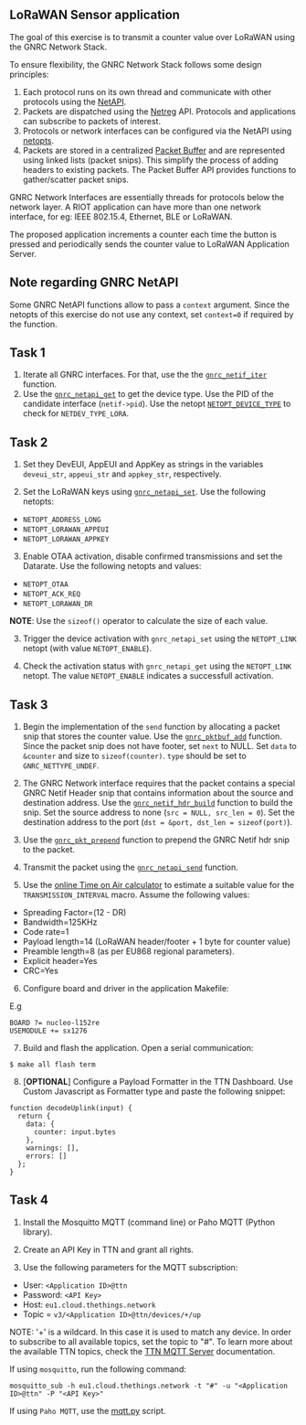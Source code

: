 ## LoRaWAN Sensor application

The goal of this exercise is to transmit a counter value over LoRaWAN
using the GNRC Network Stack.

To ensure flexibility, the GNRC Network Stack follows some design principles:
1. Each protocol runs on its own thread and communicate with other protocols
using the [NetAPI](https://doc.riot-os.org/group__net__gnrc__netapi.html).
2. Packets are dispatched using the [Netreg](https://doc.riot-os.org/group__net__gnrc__netreg.html) API. Protocols and applications can subscribe to packets of interest.
3. Protocols or network interfaces can be configured via the NetAPI using
[netopts](https://doc.riot-os.org/group__net__netopt.html).
4. Packets are stored in a centralized [Packet Buffer](https://doc.riot-os.org/group__net__gnrc__pktbuf.html) and are represented using linked lists (packet snips). This
simplify the process of adding headers to existing packets. The Packet Buffer
API provides functions to gather/scatter packet snips.


GNRC Network Interfaces are essentially threads for protocols below the network layer.
A RIOT application can have more than one network interface, for eg: IEEE 802.15.4,
Ethernet, BLE or LoRaWAN.

The proposed application increments a counter each time the button is pressed and periodically
sends the counter value to LoRaWAN Application Server.

## Note regarding GNRC NetAPI

Some GNRC NetAPI functions allow to pass a `context` argument. Since the netopts
of this exercise do not use any context, set `context=0` if required by the function.

## Task 1
1. Iterate all GNRC interfaces. For that, use the the
   [`gnrc_netif_iter`](https://doc.riot-os.org/group__net__gnrc__netif.html#gaa58a468fb9e82d7107e229f0239c4e53)
   function.
2. Use the [`gnrc_netapi_get`](https://doc.riot-os.org/group__net__gnrc__netapi.html#ga891f61c6d9e2b1dee3930f9f852ba86a)
   to get the device type. Use the PID of the candidate interface (`netif->pid`). Use the netopt
   [`NETOPT_DEVICE_TYPE`](https://doc.riot-os.org/group__net__netopt.html#gga19e30424c1ab107c9c84dc0cb29d9906a22423b24454d2cc25a395fd398505bf4) to check for `NETDEV_TYPE_LORA`.

## Task 2
1. Set they DevEUI, AppEUI and AppKey as strings in the variables `deveui_str`,
`appeui_str` and `appkey_str`, respectively.

2. Set the LoRaWAN keys using [`gnrc_netapi_set`](https://doc.riot-os.org/group__net__gnrc__netapi.html#ga88f71db0621dc9ce78d14664f5e23f4b). Use the following netopts:


- `NETOPT_ADDRESS_LONG`
- `NETOPT_LORAWAN_APPEUI`
- `NETOPT_LORAWAN_APPKEY`

3. Enable OTAA activation, disable confirmed transmissions and set the Datarate.
Use the following netopts and values:

- `NETOPT_OTAA`
- `NETOPT_ACK_REQ`
- `NETOPT_LORAWAN_DR`

**NOTE**: Use the `sizeof()` operator to calculate the size of each value.

3. Trigger the device activation with `gnrc_netapi_set` using the `NETOPT_LINK`
netopt (with value `NETOPT_ENABLE`).

4. Check the activation status with `gnrc_netapi_get` using the `NETOPT_LINK`
netopt. The value `NETOPT_ENABLE` indicates a successfull activation.

## Task 3
1. Begin the implementation of the `send` function by allocating a packet
snip that stores the counter value. Use the [`gnrc_pktbuf_add`](https://doc.riot-os.org/group__net__gnrc__pktbuf.html#ga658aed0ce2b31d784e32849eb0f60d27) function. Since the
packet snip does not have footer, set `next` to NULL. Set `data` to `&counter`
and size to `sizeof(counter)`. `type` should be set to `GNRC_NETTYPE_UNDEF`.

2. The GNRC Network interface requires that the packet contains a special
GNRC Netif Header snip that contains information about the source and destination
address. Use the [`gnrc_netif_hdr_build`](https://doc.riot-os.org/group__net__gnrc__netif__hdr.html#ga5f50fe3a4e7bbec638b0d5b1cb85eb2e) function to build the snip. Set the
source address to none (`src = NULL, src_len = 0`). Set the destination address
to the port (`dst = &port, dst_len = sizeof(port)`).

3. Use the [`gnrc_pkt_prepend`](https://doc.riot-os.org/group__net__gnrc__pkt.html#ga5489d41e4be2e44221acc9111a7225cc) function to prepend the GNRC Netif hdr snip to the packet.

4. Transmit the packet using the [`gnrc_netapi_send`](https://doc.riot-os.org/group__net__gnrc__netapi.html#gaf272274fd5d3918d6dd838d94108d4a6) function.

5. Use the [online Time on Air calculator](https://loratools.nl/#/airtime) to estimate
a suitable value for the `TRANSMISSION_INTERVAL` macro. Assume the following values:
- Spreading Factor=(12 - DR)
- Bandwidth=125KHz
- Code rate=1
- Payload length=14 (LoRaWAN header/footer + 1 byte for counter value)
- Preamble length=8 (as per EU868 regional parameters).
- Explicit header=Yes
- CRC=Yes

6. Configure board and driver in the application Makefile:

E.g
```
BOARD ?= nucleo-l152re
USEMODULE += sx1276
```

7. Build and flash the application. Open a serial communication:
```
$ make all flash term
```

8. [**OPTIONAL**] Configure a Payload Formatter in the TTN Dashboard. Use Custom Javascript
as Formatter type and paste the following snippet:

```
function decodeUplink(input) {
  return {
    data: {
      counter: input.bytes
    },
    warnings: [],
    errors: []
  };
}
```

## Task 4

1. Install the Mosquitto MQTT (command line) or Paho MQTT (Python library).

2. Create an API Key in TTN and grant all rights.

3. Use the following parameters for the MQTT subscription:

- User: `<Application ID>@ttn`
- Password: `<API Key>`
- Host: `eu1.cloud.thethings.network`
- Topic = `v3/<Application ID>@ttn/devices/+/up`

NOTE: '+' is a wildcard. In this case it is used to match any device.
In order to subscribe to all available topics, set the topic to "#".
To learn more about the available TTN topics, check
the [TTN MQTT Server](https://www.thethingsindustries.com/docs/integrations/mqtt/)
documentation.

If using `mosquitto`, run the following command:

```
mosquitto_sub -h eu1.cloud.thethings.network -t "#" -u "<Application ID>@ttn" -P "<API Key>"
```

If using `Paho MQTT`, use the [mqtt.py](mqtt.py) script.
